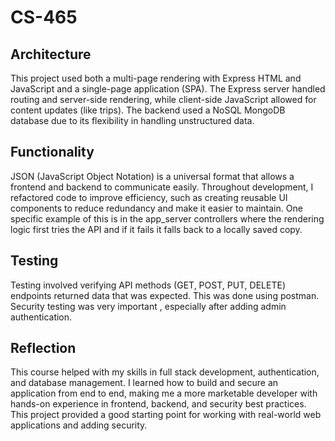 # CS-465

## Architecture

This project used both a multi-page rendering with Express HTML and JavaScript and a single-page application (SPA). The Express server handled routing and server-side rendering, while client-side JavaScript allowed for content updates (like trips). The backend used a NoSQL MongoDB database due to its flexibility in handling unstructured data.

## Functionality

JSON (JavaScript Object Notation) is a universal format that allows a frontend and backend to communicate easily. Throughout development, I refactored code to improve efficiency, such as creating reusable UI components to reduce redundancy and make it easier to maintain. One specific example of this is in the app_server controllers where the rendering logic first tries the API and if it fails it falls back to a locally saved copy. 

## Testing

Testing involved verifying API methods (GET, POST, PUT, DELETE) endpoints returned data that was expected. This was done using postman.  Security testing was very important , especially after adding admin authentication.

## Reflection

This course helped with my skills in full stack development, authentication, and database management. I learned how to build and secure an application from end to end, making me a more marketable developer with hands-on experience in frontend, backend, and security best practices. This project provided a good starting point for working with real-world web applications and adding  security.
